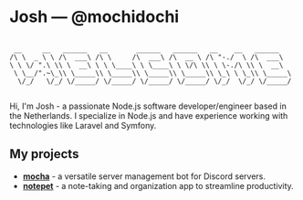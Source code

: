 
# Josh &mdash; @mochidochi 

```

 __     __   ______   __       ______   ______   __    __   ______    
/\ \  _ \ \ /\  ___\ /\ \     /\  ___\ /\  __ \ /\ "-./  \ /\  ___\   
\ \ \/ ".\ \\ \  __\ \ \ \____\ \ \____\ \ \/\ \\ \ \-./\ \\ \  __\   
 \ \__/".~\_\\ \_____\\ \_____\\ \_____\\ \_____\\ \_\ \ \_\\ \_____\ 
  \/_/   \/_/ \/_____/ \/_____/ \/_____/ \/_____/ \/_/  \/_/ \/_____/ 
                                                                      

```

Hi, I'm Josh - a passionate Node.js software developer/engineer based in the Netherlands. I specialize in Node.js and have experience working with technologies like Laravel and Symfony. 


## My projects

- **[mocha](https://github.com/mochidochi/mocha)** - a versatile server management bot for Discord servers.
- **[notepet](https://github.com/mochidochi/notepet)** - a note-taking and organization app to streamline productivity.
